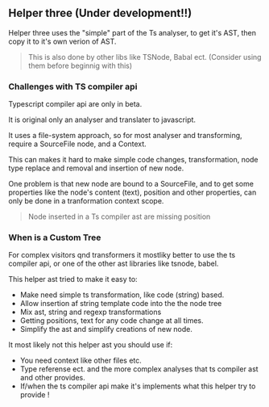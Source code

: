 ## Helper three (Under development!!)

Helper three uses the "simple" part of the Ts analyser,
to get it's AST, then copy it to it's own verion of AST.

> This is also done by other libs like TSNode, Babal ect. (Consider using them before beginnig with this)

### Challenges with TS compiler api

Typescript compiler api are only in beta.

It is original only an analyser and translater to javascript.

It uses a file-system approach, so for most analyser and transforming,
require a SourceFile node, and a Context.

This can makes it hard to make simple code changes, transformation, node type replace and removal and insertion of new node.

One problem is that new node are bound to a SourceFile, and to get some properties like the node's content (text),
position and other properties, can only be done in a tranformation context scope.

> Node inserted in a Ts compiler ast are missing position

### When is a Custom Tree

For complex visitors qnd transformers it mostliky better to use the ts compiler api,
or one of the other ast libraries like tsnode, babel.

This helper ast tried to make it easy to:

- Make need simple ts transformation, like code (string) based.
- Allow insertion af string template code into the the node tree
- Mix ast, string and regexp transformations
- Getting positions, text for any code change at all times.
- Simplify the ast and simplify creations of new node.

It most likely not this helper ast you should use if:

- You need context like other files etc.
- Type referense ect. and the more complex analyses that ts compiler ast and other provides.
- If/when the ts compiler api make it's implements what this helper try to provide !
